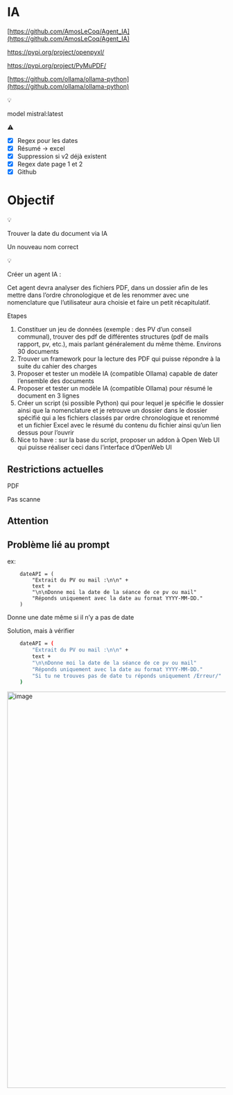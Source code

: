 # IA

[https://github.com/AmosLeCoq/Agent_IA](https://github.com/AmosLeCoq/Agent_IA)

https://pypi.org/project/openpyxl/

https://pypi.org/project/PyMuPDF/

[https://github.com/ollama/ollama-python](https://github.com/ollama/ollama-python)

<aside>
💡

model mistral:latest

</aside>

<aside>
⚠️

- [x]  Regex pour les dates
- [x]  Résumé → excel
- [x]  Suppression si v2 déjà existent
- [x]  Regex date page 1 et 2
- [x]  Github
</aside>

# Objectif

<aside>
💡

Trouver la date du document via IA

Un nouveau nom correct 

</aside>

<aside>
💡

Créer un agent IA :

Cet agent devra analyser des fichiers PDF, dans un dossier afin de les mettre dans l’ordre chronologique et de les renommer avec une nomenclature que l’utilisateur aura choisie et faire un petit récapitulatif.

Etapes

1. Constituer un jeu de données (exemple : des PV d’un conseil communal), trouver des pdf de différentes structures (pdf de mails rapport, pv, etc.), mais parlant généralement du même thème. Environs 30 documents
2. Trouver un framework pour la lecture des PDF qui puisse répondre à la suite du cahier des charges
3. Proposer et tester un modèle IA (compatible Ollama) capable de dater l’ensemble des documents
4. Proposer et tester un modèle IA (compatible Ollama) pour résumé le document en 3 lignes
5. Créer un script (si possible Python) qui pour lequel je spécifie le dossier ainsi que la nomenclature et je retrouve un dossier dans le dossier spécifié qui a les fichiers classés par ordre chronologique et renommé et un fichier Excel avec le résumé du contenu du fichier ainsi qu’un lien dessus pour l’ouvrir
6. Nice to have : sur la base du script, proposer un addon à Open Web UI qui puisse réaliser ceci dans l’interface d’OpenWeb UI

# Restrictions actuelles

PDF

Pas scanne

# Attention

## Problème lié au prompt

ex: 

```
    dateAPI = (
        "Extrait du PV ou mail :\n\n" +
        text +
        "\n\nDonne moi la date de la séance de ce pv ou mail"
        "Réponds uniquement avec la date au format YYYY-MM-DD." 
    )
```

Donne une date même si il n’y a pas de date

Solution, mais à vérifier 

```bash
    dateAPI = (
        "Extrait du PV ou mail :\n\n" +
        text +
        "\n\nDonne moi la date de la séance de ce pv ou mail"
        "Réponds uniquement avec la date au format YYYY-MM-DD."
        "Si tu ne trouves pas de date tu réponds uniquement /Erreur/" 
    )
```

<img width="1083" height="914" alt="image" src="https://github.com/user-attachments/assets/292cd8da-5259-411d-993a-df30eef7b427" />
